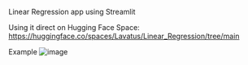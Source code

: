 Linear Regression app using Streamlit

Using it direct on Hugging Face Space: https://huggingface.co/spaces/Lavatus/Linear_Regression/tree/main

Example 
![image](https://user-images.githubusercontent.com/59205970/225292986-d4d2a400-9855-4001-926d-f6d3b1a4760a.png)

